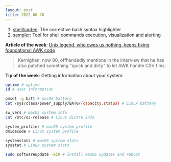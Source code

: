 ```yaml
---
layout: post
title: 2022-08-26
---
```


1. [shellharden](https://github.com/anordal/shellharden): The corrective bash syntax highlighter
2. [sampler](https://github.com/sqshq/sampler): Tool for shell commands execution, visualization and alerting

**Article of the week**: [Unix legend, who owes us nothing, keeps fixing foundational AWK code](https://arstechnica.com/gadgets/2022/08/unix-legend-who-owes-us-nothing-keeps-fixing-foundational-awk-code/)

> Kernighan, now 80, offhandedly mentions in the interview that he has also patched something "quick and dirty" to let AWK handle CSV files.

**Tip of the week**: Getting information about your system:

```sh
uptime # uptime
id # user information

pmset -g batt # macOS battery
cat /sys/class/power_supply/BAT0/{capacity,status} # Linux battery

sw_vers # macOS system info
cat /etc/os-release # Linux distro info

system_profiler # macOS system profile
dmidecode # Linux system profile

systemstats # macOS system stats
sysstat # Linux system stats

sudo softwareupdate -aiR # install macOS updates and reboot
```
